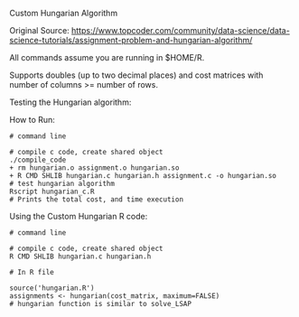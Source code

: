 Custom Hungarian Algorithm

Original Source:
https://www.topcoder.com/community/data-science/data-science-tutorials/assignment-problem-and-hungarian-algorithm/

All commands assume you are running in $HOME/R.

Supports doubles (up to two decimal places) and cost matrices with number of columns >= number of rows.

Testing the Hungarian algorithm:

How to Run:
```
# command line

# compile c code, create shared object
./compile_code
+ rm hungarian.o assignment.o hungarian.so
+ R CMD SHLIB hungarian.c hungarian.h assignment.c -o hungarian.so
# test hungarian algorithm
Rscript hungarian_c.R   
# Prints the total cost, and time execution
```
Using the Custom Hungarian R code:

```
# command line

# compile c code, create shared object
R CMD SHLIB hungarian.c hungarian.h

# In R file

source('hungarian.R')
assignments <- hungarian(cost_matrix, maximum=FALSE)
# hungarian function is similar to solve_LSAP
```
